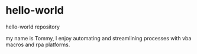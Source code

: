 # hello-world

hello-world repository

my name is Tommy, I enjoy automating and streamlining processes with vba macros and rpa platforms.
